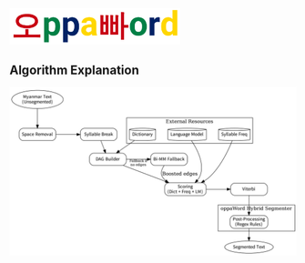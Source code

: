 <div style="text-align: left;">
  <img src="https://github.com/ye-kyaw-thu/oppaWord/blob/main/doc/figure/oppaWord_logo.png" width="300" alt="oppaWord Logo">
</div>

## Algorithm Explanation



<div style="text-align: center;">
  <img src="https://github.com/ye-kyaw-thu/oppaWord/blob/main/doc/figure/overview-of-oppaWord.png" width="800" alt="Overview of oppaWord Segmenter">
</div>




